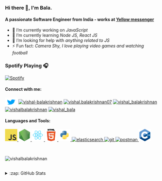 ### Hi there 👋, I'm Bala.
#### A passionate Software Engineer from India - works at [Yellow messenger](https://yellowmessenger.com)

- 🔭 I’m currently working on _JavaScript_
- 🌱 I’m currently learning _Node JS, React JS_
- 🤔 I’m looking for help with _anything related to JS_
- ⚡ Fun fact: _Camera Shy, I love playing video games and watching football_


### Spotify Playing 🎧
[![Spotify](https://spotify-now-playing.vishalbalakrishnan.vercel.app/api/spotify)](https://open.spotify.com/)

<h4 align="left">Connect with me:</h4>
<p align="left">
<a href="https://twitter.com/vishal_bala98" target="blank"><img align="center" src="https://raw.githubusercontent.com/github/explore/80688e429a7d4ef2fca1e82350fe8e3517d3494d/topics/twitter/twitter.png" alt="vishal_bala98" height="30" width="40" /></a>
<a href="https://linkedin.com/in/vishal-balakrishnan" target="blank"><img align="center" src="https://www.flaticon.com/svg/vstatic/svg/174/174857.svg?token=exp=1613327356~hmac=12ebf12d5448f7b9fe1c42a11717ab77" alt="vishal-balakrishnan" height="30" width="40" /></a>
<a href="https://fb.com/vishal.balakrishnan07" target="blank"><img align="center" src="https://www.flaticon.com/svg/vstatic/svg/124/124010.svg?token=exp=1611679741~hmac=e2b07b09d56f25e1fe97e4b4e19e041e" alt="vishal.balakrishnan07" height="30" width="40" /></a>
<a href="https://instagram.com/vishal_balakrishnan" target="blank"><img align="center" src="https://www.flaticon.com/svg/vstatic/svg/174/174855.svg?token=exp=1611853469~hmac=3e69edaf98a58a788b4bb94c4cc94243" alt="vishal_balakrishnan" height="30" width="40" /></a>
<a href="https://www.leetcode.com/vishalbalakrishnan" target="blank"><img align="center" src="https://cdn.jsdelivr.net/npm/simple-icons@3.0.1/icons/leetcode.svg" alt="vishalbalakrishnan" height="30" width="40" /></a>
<a href="https://www.hackerrank.com/vishal_bala" target="blank"><img align="center" src="https://cdn.jsdelivr.net/npm/simple-icons@3.0.1/icons/hackerrank.svg" alt="vishal_bala" height="30" width="40" /></a>
</p>

<h4 align="left">Languages and Tools:</h4>
<p align="left">
<a href="https://developer.mozilla.org/en-US/docs/Web/JavaScript" target="_blank"> <img src="https://raw.githubusercontent.com/github/explore/80688e429a7d4ef2fca1e82350fe8e3517d3494d/topics/javascript/javascript.png" alt="javascript" width="40" height="40"/> </a>
<a href="https://nodejs.org" target="_blank"> <img src="https://raw.githubusercontent.com/github/explore/80688e429a7d4ef2fca1e82350fe8e3517d3494d/topics/nodejs/nodejs.png" alt="nodejs" width="40" height="40"/> </a>
<a href="https://reactjs.org/" target="_blank"> <img src="https://raw.githubusercontent.com/github/explore/80688e429a7d4ef2fca1e82350fe8e3517d3494d/topics/react/react.png" alt="react" width="40" height="40"/> </a>
<a href="https://www.w3.org/html/" target="_blank"> <img src="https://raw.githubusercontent.com/github/explore/80688e429a7d4ef2fca1e82350fe8e3517d3494d/topics/html/html.png" alt="html5" width="40" height="40"/> </a>
<a href="https://www.python.org" target="_blank"> <img src="https://raw.githubusercontent.com/github/explore/80688e429a7d4ef2fca1e82350fe8e3517d3494d/topics/python/python.png" alt="python" width="40" height="40"/> </a>
<a href="https://www.elastic.co" target="_blank"> <img src="https://www.vectorlogo.zone/logos/elastic/elastic-icon.svg" alt="elasticsearch" width="40" height="40"/> </a> <a href="https://git-scm.com/" target="_blank"> <img src="https://www.vectorlogo.zone/logos/git-scm/git-scm-icon.svg" alt="git" width="40" height="40"/> </a>
<a href="https://postman.com" target="_blank"> <img src="https://www.vectorlogo.zone/logos/getpostman/getpostman-icon.svg" alt="postman" width="40" height="40"/> </a>
<a href="https://www.w3schools.com/cpp/" target="_blank"> <img src="https://raw.githubusercontent.com/github/explore/80688e429a7d4ef2fca1e82350fe8e3517d3494d/topics/cpp/cpp.png" alt="cplusplus" width="40" height="40"/> </a>
</p>
<br />
<p><img align="center" src="https://github-readme-streak-stats.herokuapp.com/?user=vishalbalakrishnan&" alt="vishalbalakrishnan" /></p>
<br />

<details>
  <summary>:zap: GitHub Stats</summary>
  <br />
<img align="left" src="https://github-readme-stats.vercel.app/api/top-langs?username=vishalbalakrishnan&show_icons=true&locale=en&layout=compact" alt="vishalbalakrishnan" />

<img align="center" src="https://github-readme-stats.vercel.app/api?username=vishalbalakrishnan&show_icons=true&locale=en" alt="vishalbalakrishnan" />
</details>
<br />

